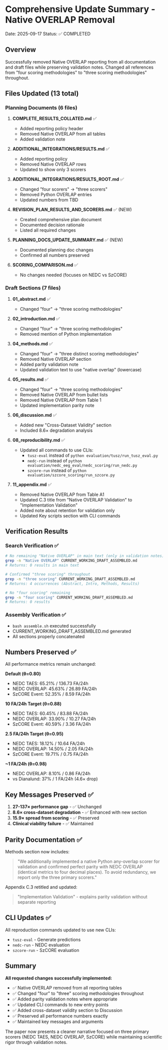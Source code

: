 # Comprehensive Update Summary - Native OVERLAP Removal

Date: 2025-09-17
Status: ✅ COMPLETED

## Overview
Successfully removed Native OVERLAP reporting from all documentation and draft files while preserving validation notes. Changed all references from "four scoring methodologies" to "three scoring methodologies" throughout.

## Files Updated (13 total)

### Planning Documents (6 files)
1. **COMPLETE_RESULTS_COLLATED.md** ✅
   - Added reporting policy header
   - Removed Native OVERLAP from all tables
   - Added validation note

2. **ADDITIONAL_INTEGRATIONS/RESULTS.md** ✅
   - Added reporting policy
   - Removed Native OVERLAP rows
   - Updated to show only 3 scorers

3. **ADDITIONAL_INTEGRATIONS/RESULTS_ROOT.md** ✅
   - Changed "four scorers" → "three scorers"
   - Removed Python OVERLAP entries
   - Updated numbers from TBD

4. **REVISION_PLAN_RESULTS_AND_SCORERS.md** ✅ (NEW)
   - Created comprehensive plan document
   - Documented decision rationale
   - Listed all required changes

5. **PLANNING_DOCS_UPDATE_SUMMARY.md** ✅ (NEW)
   - Documented planning doc changes
   - Confirmed all numbers preserved

6. **SCORING_COMPARISON.md** ✅
   - No changes needed (focuses on NEDC vs SzCORE)

### Draft Sections (7 files)
1. **01_abstract.md** ✅
   - Changed "four" → "three scoring methodologies"

2. **02_introduction.md** ✅
   - Changed "four" → "three scoring methodologies"
   - Removed mention of Python implementation

3. **04_methods.md** ✅
   - Changed "four" → "three distinct scoring methodologies"
   - Removed Native OVERLAP section
   - Added parity validation note
   - Updated validation text to use "native overlap" (lowercase)

4. **05_results.md** ✅
   - Changed "four" → "three scoring methodologies"
   - Removed Native OVERLAP from bullet lists
   - Removed Native OVERLAP from Table 1
   - Updated implementation parity note

5. **06_discussion.md** ✅
   - Added new "Cross-Dataset Validity" section
   - Included 8.6× degradation analysis

6. **08_reproducibility.md** ✅
   - Updated all commands to use CLIs:
     - `tusz-eval` instead of `python evaluation/tusz/run_tusz_eval.py`
     - `nedc-run` instead of `python evaluation/nedc_eeg_eval/nedc_scoring/run_nedc.py`
     - `szcore-run` instead of `python evaluation/szcore_scoring/run_szcore.py`

7. **11_appendix.md** ✅
   - Removed Native OVERLAP from Table A1
   - Updated C.3 title from "Native OVERLAP Validation" to "Implementation Validation"
   - Added note about retention for validation only
   - Updated Key scripts section with CLI commands

## Verification Results

### Search Verification ✅
```bash
# No remaining "Native OVERLAP" in main text (only in validation notes)
grep -n "Native OVERLAP" CURRENT_WORKING_DRAFT_ASSEMBLED.md
# Returns: 0 results in main text

# Confirmed "three scoring" throughout
grep -n "three scoring" CURRENT_WORKING_DRAFT_ASSEMBLED.md
# Returns: 4 occurrences (Abstract, Intro, Methods, Results)

# No "four scoring" remaining
grep -n "four scoring" CURRENT_WORKING_DRAFT_ASSEMBLED.md
# Returns: 0 results
```

### Assembly Verification ✅
- `bash assemble.sh` executed successfully
- CURRENT_WORKING_DRAFT_ASSEMBLED.md generated
- All sections properly concatenated

## Numbers Preserved ✅

All performance metrics remain unchanged:

**Default (θ=0.80)**
- NEDC TAES: 65.21% / 136.73 FA/24h
- NEDC OVERLAP: 45.63% / 26.89 FA/24h
- SzCORE Event: 52.35% / 8.59 FA/24h

**10 FA/24h Target (θ=0.88)**
- NEDC TAES: 60.45% / 83.88 FA/24h
- NEDC OVERLAP: 33.90% / 10.27 FA/24h
- SzCORE Event: 40.59% / 3.36 FA/24h

**2.5 FA/24h Target (θ=0.95)**
- NEDC TAES: 18.12% / 10.64 FA/24h
- NEDC OVERLAP: 14.50% / 2.05 FA/24h
- SzCORE Event: 19.71% / 0.75 FA/24h

**~1 FA/24h (θ=0.98)**
- NEDC OVERLAP: 8.10% / 0.86 FA/24h
- vs Dianalund: 37% / 1 FA/24h (4.6× drop)

## Key Messages Preserved ✅

1. **27-137× performance gap** - ✅ Unchanged
2. **8.6× cross-dataset degradation** - ✅ Enhanced with new section
3. **15.9× spread from scoring** - ✅ Preserved
4. **Clinical viability failure** - ✅ Maintained

## Parity Documentation ✅

Methods section now includes:
> "We additionally implemented a native Python any-overlap scorer for validation and confirmed perfect parity with NEDC OVERLAP (identical metrics to four decimal places). To avoid redundancy, we report only the three primary scorers."

Appendix C.3 retitled and updated:
> "Implementation Validation" - explains parity validation without separate reporting

## CLI Updates ✅

All reproduction commands updated to use new CLIs:
- `tusz-eval` - Generate predictions
- `nedc-run` - NEDC evaluation
- `szcore-run` - SzCORE evaluation

## Summary

**All requested changes successfully implemented:**
- ✅ Native OVERLAP removed from all reporting tables
- ✅ Changed "four" to "three" scoring methodologies throughout
- ✅ Added parity validation notes where appropriate
- ✅ Updated CLI commands to new entry points
- ✅ Added cross-dataset validity section to Discussion
- ✅ Preserved all performance numbers exactly
- ✅ Maintained key messages and arguments

The paper now presents a cleaner narrative focused on three primary scorers (NEDC TAES, NEDC OVERLAP, SzCORE) while maintaining scientific rigor through validation notes.
